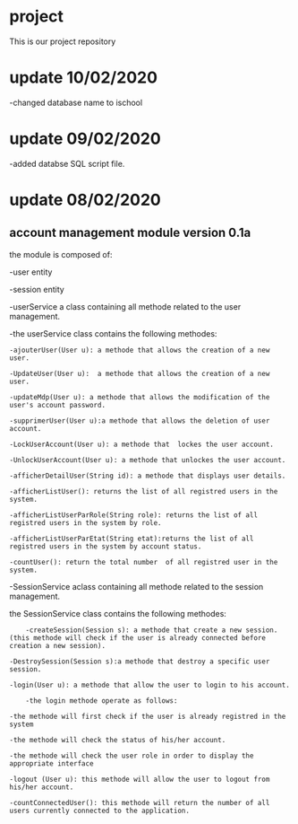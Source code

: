 # project
This is our project repository
# update 10/02/2020
-changed database name to ischool
# update 09/02/2020 
-added databse SQL script file.
# update 08/02/2020
## account management module version 0.1a 
the module is composed of:

-user entity

-session entity


-userService a class containing all methode related to the user management.

-the userService class contains the following methodes:


	-ajouterUser(User u): a methode that allows the creation of a new user.

	-UpdateUser(User u):  a methode that allows the creation of a new user.

	-updateMdp(User u): a methode that allows the modification of the user's account password.

	-supprimerUser(User u):a methode that allows the deletion of user account.

	-LockUserAccount(User u): a methode that  lockes the user account.

	-UnlockUserAccount(User u): a methode that unlockes the user account.

	-afficherDetailUser(String id): a methode that displays user details.

	-afficherListUser(): returns the list of all registred users in the system.

	-afficherListUserParRole(String role): returns the list of all registred users in the system by role.

	-afficherListUserParEtat(String etat):returns the list of all registred users in the system by account status.

	-countUser(): return the total number  of all registred user in the system.


-SessionService aclass containing all methode related to the session management.

the SessionService class contains the following methodes:

        -createSession(Session s): a methode that create a new session.(this methode will check if the user is already connected before creation a new session).

	-DestroySession(Session s):a methode that destroy a specific user session.

	-login(User u): a methode that allow the user to login to his account.

        -the login methode operate as follows:

	-the methode will first check if the user is already registred in the system

	-the methode will check the status of his/her account.

	-the methode will check the user role in order to display the appropriate interface

	-logout (User u): this methode will allow the user to logout from his/her account.

	-countConnectedUser(): this methode will return the number of all users currently connected to the application. 


 
